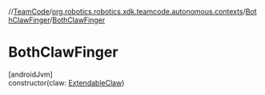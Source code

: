 //[TeamCode](../../../index.md)/[org.robotics.robotics.xdk.teamcode.autonomous.contexts](../index.md)/[BothClawFinger](index.md)/[BothClawFinger](-both-claw-finger.md)

# BothClawFinger

[androidJvm]\
constructor(claw: [ExtendableClaw](../../org.robotics.robotics.xdk.teamcode.subsystem.claw/-extendable-claw/index.md))
